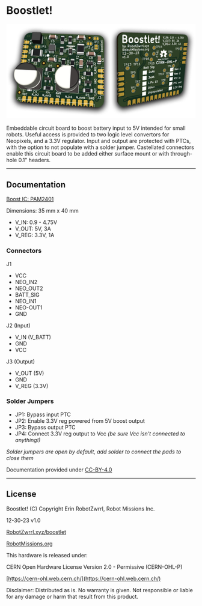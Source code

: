 # Boostlet!

![Boostlet! board 3d view front and back](https://github.com/RobotGrrl/boostlet/blob/main/boostlet_splash.jpg?raw=true)


Embeddable circuit board to boost battery input to 5V intended for small robots. Useful access is provided to two logic level convertors for Neopixels, and a 3.3V regulator. Input and output are protected with PTCs, with the option to not populate with a solder jumper. Castellated connectors enable this circuit board to be added either surface mount or with through-hole 0.1" headers. 

---

## Documentation

[Boost IC: PAM2401](https://www.diodes.com/assets/Datasheets/PAM2401.pdf)

Dimensions: 35 mm x 40 mm

- V_IN: 0.9 - 4.75V
- V_OUT: 5V, 3A
- V_REG: 3.3V, 1A

### Connectors

J1
- VCC
- NEO_IN2
- NEO_OUT2
- BATT_SIG
- NEO_IN1
- NEO-OUT1
- GND

J2 (Input)
- V_IN (V_BATT)
- GND
- VCC

J3 (Output)
- V_OUT (5V)
- GND
- V_REG (3.3V)

### Solder Jumpers
- JP1: Bypass input PTC
- JP2: Enable 3.3V reg powered from 5V boost output
- JP3: Bypass output PTC
- JP4: Connect 3.3V reg output to Vcc _(be sure Vcc isn't connected to anything!)_

_Solder jumpers are open by default, add solder to connect the pads to close them_

Documentation provided under [CC-BY-4.0](https://creativecommons.org/licenses/by/4.0/)

---

## License

Boostlet! (C) Copyright Erin RobotZwrrl, Robot Missions Inc.

12-30-23 v1.0

[RobotZwrrl.xyz/boostlet](http://RobotZwrrl.xyz/boostlet)

[RobotMissions.org](https://RobotMissions.org)


This hardware is released under:

CERN Open Hardware License Version 2.0 - Permissive (CERN-OHL-P)

[https://cern-ohl.web.cern.ch/](https://cern-ohl.web.cern.ch/)


Disclaimer: Distributed as is. No warranty is given. Not responsible or liable for any damage or harm that result from this product.
